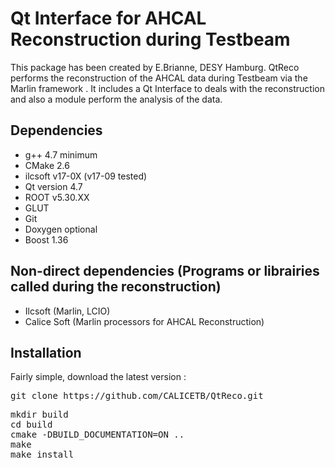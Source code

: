 # Qt Interface for AHCAL Reconstruction during Testbeam

This package has been created by E.Brianne, DESY Hamburg.
QtReco performs the reconstruction of the AHCAL data during Testbeam via the Marlin framework . 
It includes a Qt Interface to deals with the reconstruction and also a module perform the analysis of the data. 

## Dependencies

* g++ 4.7 minimum
* CMake 2.6 
* ilcsoft v17-0X (v17-09 tested)
* Qt version 4.7
* ROOT v5.30.XX
* GLUT 
* Git
* Doxygen optional
* Boost 1.36
 
## Non-direct dependencies (Programs or librairies called during the reconstruction)

* Ilcsoft (Marlin, LCIO) 
* Calice Soft (Marlin processors for AHCAL Reconstruction) 

## Installation

Fairly simple, download the latest version :
<pre>
git clone https://github.com/CALICETB/QtReco.git
</pre>

<pre>
mkdir build
cd build
cmake -DBUILD_DOCUMENTATION=ON ..
make 
make install
</pre>
